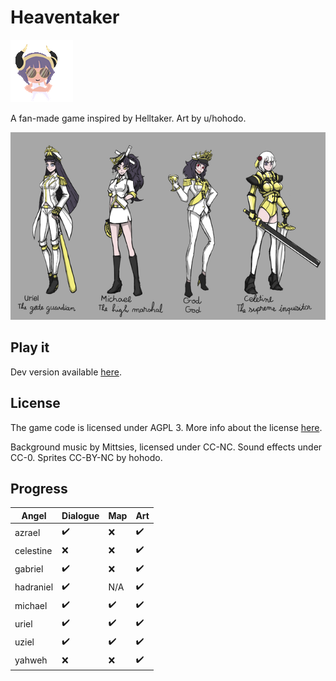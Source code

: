 # Heaventaker

![Azrael](images/png/screenshots/azrael.gif)

A fan-made game inspired by Helltaker. Art by u/hohodo.

![Characters](images/png/screenshots/characters.png)

## Play it

Dev version available [here](https://heaventaker.danbulant.eu).

## License

The game code is licensed under AGPL 3. More info about the license [here](https://choosealicense.com/licenses/agpl-3.0/).

Background music by Mittsies, licensed under CC-NC. Sound effects under CC-0. Sprites CC-BY-NC by hohodo.

## Progress

| Angel     | Dialogue  | Map | Art |
| ---       | ---       | --- | --- |
| azrael    | ✔️        | ❌ | ✔️ |
| celestine | ❌        | ❌ | ✔️ |
| gabriel   | ✔️        | ❌ | ✔️ |
| hadraniel | ✔️        | N/A | ✔️ |
| michael   | ✔️        | ✔️ | ✔️ |
| uriel     | ✔️        | ✔️ | ✔️ |
| uziel     | ✔️        | ✔️ | ✔️ |
| yahweh    | ❌        | ❌ | ✔️ |
